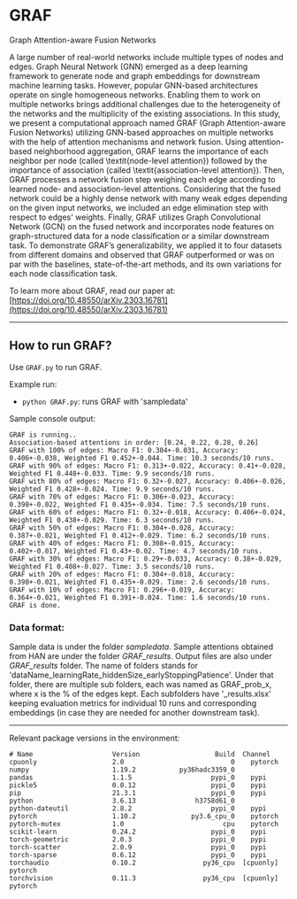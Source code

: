 # GRAF
Graph Attention-aware Fusion Networks

A large number of real-world networks include multiple types of nodes and edges. Graph Neural Network (GNN) emerged as a deep learning framework to generate node and graph embeddings for downstream machine learning tasks. However, popular GNN-based architectures operate on single homogeneous networks. Enabling them to work on multiple networks brings additional challenges due to the heterogeneity of the networks and the multiplicity of the existing associations. In this study, we present a computational approach named GRAF (Graph Attention-aware Fusion Networks) utilizing GNN-based approaches on multiple networks with the help of attention mechanisms and network fusion. Using attention-based neighborhood aggregation, GRAF learns the importance of each neighbor per node (called \textit{node-level attention}) followed by the importance of association (called \textit{association-level attention}). Then, GRAF processes a network fusion step weighing each edge according to learned node- and association-level attentions. Considering that the fused network could be a highly dense network with many weak edges depending on the given input networks, we included an edge elimination step with respect to edges' weights. Finally, GRAF utilizes Graph Convolutional Network (GCN) on the fused network and incorporates node features on graph-structured data for a node classification or a similar downstream task. To demonstrate GRAF’s generalizability, we applied it to four datasets from different domains and observed that GRAF outperformed or was on par with the baselines, state-of-the-art methods, and its own variations for each node classification task. 

To learn more about GRAF, read our paper at: [https://doi.org/10.48550/arXiv.2303.16781](https://doi.org/10.48550/arXiv.2303.16781)

---


## How to run GRAF?

Use `GRAF.py` to run GRAF.

Example run:
- `python GRAF.py`: runs GRAF with 'sampledata'

Sample console output:
``` > python GRAF.py
GRAF is running..
Association-based attentions in order: [0.24, 0.22, 0.28, 0.26]
GRAF with 100% of edges: Macro F1: 0.304+-0.031, Accuracy: 0.406+-0.038, Weighted F1 0.452+-0.044. Time: 10.3 seconds/10 runs.
GRAF with 90% of edges: Macro F1: 0.313+-0.022, Accuracy: 0.41+-0.028, Weighted F1 0.448+-0.033. Time: 9.9 seconds/10 runs.
GRAF with 80% of edges: Macro F1: 0.32+-0.027, Accuracy: 0.406+-0.026, Weighted F1 0.428+-0.024. Time: 9.9 seconds/10 runs.
GRAF with 70% of edges: Macro F1: 0.306+-0.023, Accuracy: 0.398+-0.022, Weighted F1 0.435+-0.034. Time: 7.5 seconds/10 runs.
GRAF with 60% of edges: Macro F1: 0.32+-0.018, Accuracy: 0.406+-0.024, Weighted F1 0.438+-0.029. Time: 6.3 seconds/10 runs.
GRAF with 50% of edges: Macro F1: 0.304+-0.028, Accuracy: 0.387+-0.021, Weighted F1 0.412+-0.029. Time: 6.2 seconds/10 runs.
GRAF with 40% of edges: Macro F1: 0.308+-0.015, Accuracy: 0.402+-0.017, Weighted F1 0.43+-0.02. Time: 4.7 seconds/10 runs.
GRAF with 30% of edges: Macro F1: 0.29+-0.033, Accuracy: 0.38+-0.029, Weighted F1 0.408+-0.027. Time: 3.5 seconds/10 runs.
GRAF with 20% of edges: Macro F1: 0.304+-0.018, Accuracy: 0.398+-0.021, Weighted F1 0.435+-0.029. Time: 2.6 seconds/10 runs.
GRAF with 10% of edges: Macro F1: 0.296+-0.019, Accuracy: 0.364+-0.021, Weighted F1 0.391+-0.024. Time: 1.6 seconds/10 runs.
GRAF is done.
```

### Data format: 
Sample data is under the folder *sampledata*.
Sample attentions obtained from HAN are under the folder *GRAF_results*. 
Output files are also under *GRAF_results* folder. The name of folders stands for 'dataName_learningRate_hiddenSize_earlyStoppingPatience'. 
Under that folder, there are multiple sub folders, each was named as GRAF_prob_x, where x is the % of the edges kept. Each subfolders have '_results.xlsx' keeping evaluation metrics for individual 10 runs and corresponding embeddings (in case they are needed for another downstream task).

---


Relevant package versions in the environment:
```
# Name                    Version                   Build  Channel
cpuonly                   2.0                           0    pytorch
numpy                     1.19.2           py36hadc3359_0
pandas                    1.1.5                    pypi_0    pypi
pickle5                   0.0.12                   pypi_0    pypi
pip                       21.3.1                   pypi_0    pypi
python                    3.6.13               h3758d61_0
python-dateutil           2.8.2                    pypi_0    pypi
pytorch                   1.10.2              py3.6_cpu_0    pytorch
pytorch-mutex             1.0                         cpu    pytorch
scikit-learn              0.24.2                   pypi_0    pypi
torch-geometric           2.0.3                    pypi_0    pypi
torch-scatter             2.0.9                    pypi_0    pypi
torch-sparse              0.6.12                   pypi_0    pypi
torchaudio                0.10.2                 py36_cpu  [cpuonly]  pytorch
torchvision               0.11.3                 py36_cpu  [cpuonly]  pytorch
```
